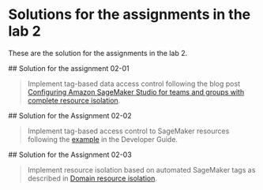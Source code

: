 # Solutions for the assignments in the lab 2
These are the solution for the assignments in the lab 2.

## Solution for the assignment 02-01
> Implement tag-based data access control following the blog post [Configuring Amazon SageMaker Studio for teams and groups with complete resource isolation](https://aws.amazon.com/fr/blogs/machine-learning/configuring-amazon-sagemaker-studio-for-teams-and-groups-with-complete-resource-isolation/).

## Solution for the Assignment 02-02
> Implement tag-based access control to SageMaker resources following the [example](https://docs.aws.amazon.com/sagemaker/latest/dg/security_iam_id-based-policy-examples.html#access-tag-policy) in the Developer Guide.

## Solution for the Assignment 02-03
> Implement resource isolation based on automated SageMaker tags as described in [Domain resource isolation](https://docs.aws.amazon.com/sagemaker/latest/dg/domain-resource-isolation.html). 